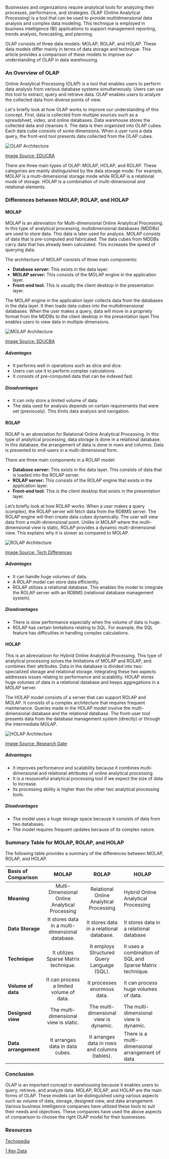 Businesses and organizations require analytical tools for analyzing their processes, performance, and strategies. OLAP (Online Analytical Processing) is a tool that can be used to provide multidimensional data analysis and complex data modeling. This technique is employed in business intelligence (BI) applications to support management reporting, trends analysis, forecasting, and planning. 

OLAP consists of three data models: MOLAP, ROLAP, and HOLAP. These data models differ mainly in terms of data storage and technique. This article provides a comparison of these models to improve our understanding of OLAP in data warehousing. 

### An Overview of OLAP
Online Analytical Processing (OLAP) is a tool that enables users to perform data analysis from various database systems simultaneously. Users can use this tool to extract, query and retrieve data.  OLAP enables users to analyze the collected data from diverse points of view. 

Let's briefly look at how OLAP works to improve our understanding of this concept. First, data is collected from multiple sources such as a spreadsheet, video, and online databases. Data warehouse stores the collected data and cleanses it. The data is then organized into OLAP cubes. Each data cube consists of some dimensions. When a user runs a data query, the front-end tool presents data collected from the OLAP cubes. 

![OLAP Architecture](/engineering-education/molap-vs-rolap-vs-holap/olap-architecture.png)

[Image Source: EDUCBA](https://cdn.educba.com/academy/wp-content/uploads/2019/04/OLAP-Architecture.png)

There are three main types of OLAP: MOLAP, HOLAP, and ROLAP. These categories are mainly distinguished by the data storage mode. For example, MOLAP is a multi-dimensional storage mode while ROLAP is a relational mode of storage. HOLAP is a combination of multi-dimensional and relational elements. 

### Differences between MOLAP, ROLAP, and HOLAP

#### MOLAP
MOLAP is an abreviation for Multi-dimensional Online Analytical Processing. In this type of analytical processing, multidimensional databases (MDDBs) are used to store data. This data is later used for analysis. MOLAP consists of data that is pre-computed and fabricated. The data cubes from MDDBs carry data that has already been calculated. This increases the speed of querying data.   

The architecture of MOLAP consists of three main components:
* **Database server:** This exists in the data layer.
* **MOLAP server:** This consists of the MOLAP engine in the application layer.
* **Front-end tool:** This is usually the client desktop in the presentation layer. 

The MOLAP engine in the application layer collects data from the databases in the data layer. It then loads data cubes into the multidimensional databases. When the user makes a query, data will move in a propriety format from the MDDBs to the client desktop in the presentation layer.This enables users to view data in multiple dimensions.   

![MOLAP Architecture](/engineering-education/molap-vs-rolap-vs-holap/molap-architecture.png)

[Image Source: EDUCBA](https://cdn.educba.com/academy/wp-content/uploads/2019/11/MOLAP-1.png)

##### Advantages 
* It performs well in operations such as slice and dice. 
* Users can use it to perform complex calculations.
* It consists of pre-computed data that can be indexed fast.

##### Disadvantages
* It can only store a limited volume of data.
* The data used for analysis depends on certain requirements that were set (previously). This limits data analysis and navigation. 

#### ROLAP
ROLAP is an abreviation for Relational Online Analytical Processing. In this type of analytical processing, data storage is done in a relational database. In this database, the arrangement of data is done in rows and columns. Data is presented to end-users in a multi-dimensional form. 

There are three main components in a ROLAP model:
* **Database server:** This exists in the data layer. This consists of data that is loaded into the ROLAP server. 
* **ROLAP server:** This consists of the ROLAP engine that exists in the application layer. 
* **Front-end tool:** This is the client desktop that exists in the presentation layer. 

Let’s briefly look at how ROLAP works. When a user makes a query (complex), the ROLAP server will fetch data from the RDBMS server. The ROLAP engine will then create data cubes dynamically. The user will view data from a multi-dimensional point. Unlike in MOLAP where the multi-dimensional view is static, ROLAP provides a dynamic multi-dimensional view. This explains why it is slower as compared to MOLAP. 

![ROLAP Architecture](/engineering-education/molap-vs-rolap-vs-holap/rolap-architecture.jpg)

[Image Source: Tech Differences](https://techdifferences.com/wp-content/uploads/2016/12/ROLAP-Model.jpg)

##### Advantages
* It can handle huge volumes of data.
* A ROLAP model can store data efficiently.
* ROLAP utilizes a relational database. This enables the model to integrate the ROLAP server with an RDBMS (relational database management system). 

##### Disadvantages
* There is slow performance especially when the volume of data is huge.
* ROLAP has certain limitations relating to SQL. For example, the SQL feature has difficulties in handling complex calculations. 
  
#### HOLAP
This is an abreviatioon for Hybrid Online Analytical Processing. This type of analytical processing solves the limitations of MOLAP and ROLAP, and combines their attributes. Data in the database is divided into two: specialized storage and relational storage. Integrating these two aspects addresses issues relating to performance and scalability. HOLAP stores huge volumes of data in a relational database and keeps aggregations in a MOLAP server. 

The HOLAP model consists of a server that can support ROLAP and MOLAP. It consists of a complex architecture that requires frequent maintenance. Queries made in the HOLAP model involve the multi-dimensional database and the relational database. The front-user tool presents data from the database management system (directly) or through the intermediate MOLAP.  

![HOLAP Architecture](/engineering-education/molap-vs-rolap-vs-holap/holap-architecture.png)

[Image Source: Research Gate](https://www.researchgate.net/profile/Fernando_Almeida21/publication/319852408/figure/download/fig21/AS:539511269412865@1505640918309/HOLAP-architecture-The-main-advantages-of-HOLAP-include-o-High-performance-dimensional.png)

##### Advantages 
* It improves performance and scalability because it combines multi-dimensional and relational attributes of online analytical processing.
* It is a resourceful analytical processing tool if we expect the size of data to increase.
* Its processing ability is higher than the other two analytical processing tools.

##### Disadvantages
* The model uses a huge storage space because it consists of data from two databases.
* The model requires frequent updates because of its complex nature.
  
### Summary Table for MOLAP, ROLAP, and HOLAP
The following table provides a summary of the differences between MOLAP, ROLAP, and HOLAP. 

| Basis of Comparison| MOLAP| ROLAP| HOLAP|
| :----- | :-----: | :-------: | ------|
|**Meaning**|Multi-Dimensional Online Analytical Processing|Relational Online Analytical Processing|Hybrid Online Analytical Processing|
|**Data Storage**|It stores data in a multi-dimensional database.|It stores data in a relational database.|It stores data in a relational database|
|**Technique**|It utilizes Sparse Matrix technique.|It employs Structured Query Language (SQL).|It uses a combination of SQL and Sparse Matrix technique.|
|**Volume of data**|It can process a limited volume of data.|It processes enormous data.|It can process huge volumes of data.|
|**Designed view**|The multi-dimensional view is static.|The multi-dimensional view is dynamic.|The multi-dimensional view is dynamic.|
|**Data arrangement**|It arranges data in data cubes.|It arranges data in rows and columns (tables).|There is a multi-dimensional arrangement of data|

### Conclusion
OLAP is an important concept in warehousing because it enables users to query, retrieve, and analyze data. MOLAP, ROLAP, and HOLAP are the main forms of OLAP. These models can be distinguished using various aspects such as volume of data, storage, designed view, and data arrangement. Various business intelligence companies have utilized these tools to suit their needs and objectives. These companies have used the above aspects of comparison to choose the right OLAP model for their businesses. 

### Resources

[Techopedia]( https://www.techopedia.com/definition/12830/hybrid-online-analytical-processing-holap)

[1 Key Data]( https://www.1keydata.com/datawarehousing/toololap.html)


